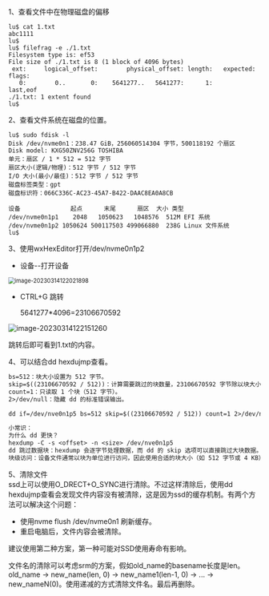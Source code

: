 1、查看文件中在物理磁盘的偏移

```shell
lu$ cat 1.txt 
abc1111
lu$ 
lu$ filefrag -e ./1.txt 
Filesystem type is: ef53
File size of ./1.txt is 8 (1 block of 4096 bytes)
 ext:     logical_offset:        physical_offset: length:   expected: flags:
   0:        0..       0:    5641277..   5641277:      1:             last,eof
./1.txt: 1 extent found
lu$ 

```

2、查看文件系统在磁盘的位置。

```shell
lu$ sudo fdisk -l
Disk /dev/nvme0n1：238.47 GiB，256060514304 字节，500118192 个扇区
Disk model: KXG50ZNV256G TOSHIBA                    
单元：扇区 / 1 * 512 = 512 字节
扇区大小(逻辑/物理)：512 字节 / 512 字节
I/O 大小(最小/最佳)：512 字节 / 512 字节
磁盘标签类型：gpt
磁盘标识符：066C336C-AC23-45A7-B422-DAAC8EA0A8CB

设备              起点      末尾      扇区  大小 类型
/dev/nvme0n1p1    2048   1050623   1048576  512M EFI 系统
/dev/nvme0n1p2 1050624 500117503 499066880  238G Linux 文件系统
lu$ 

```

3、使用wxHexEditor打开/dev/nvme0n1p2   

- 设备--打开设备  

<img src="./img/filefrag-1.png" alt="image-20230314122021898" style="zoom:80%;" />

- CTRL+G 跳转

  5641277*4096=23106670592

![image-20230314122151260](./img/filefrag-2.png)

跳转后即可看到1.txt的内容。

4、可以结合dd hexdujmp查看。
```txt
bs=512：块大小设置为 512 字节。
skip=$((23106670592 / 512))：计算需要跳过的块数量，23106670592 字节除以块大小（512 字节）。
count=1：只读取 1 个块（512 字节）。
2>/dev/null：隐藏 dd 的标准错误输出。

dd if=/dev/nve0n1p5 bs=512 skip=$((23106670592 / 512)) count=1 2>/dev/null | hexdump -C
```
```txt
小常识：
为什么 dd 更快？
hexdump -C -s <offset> -n <size> /dev/nve0n1p5 
dd 跳过数据块：hexdump 会逐字节处理数据，而 dd 的 skip 选项可以直接跳过大块数据。
块级访问：设备文件通常以块为单位进行访问，因此使用合适的块大小（如 512 字节或 4 KB）可以显著提高效率。
```

5、清除文件  
ssd上可以使用O_DRECT+O_SYNC进行清除。不过这样清除后，使用dd hexdujmp查看会发现文件内容没有被清除，这是因为ssd的缓存机制。有两个方法可以解决这个问题：
- 使用nvme flush /dev/nvme0n1 刷新缓存。
- 重启电脑后，文件内容会被清除。

建议使用第二种方案，第一种可能对SSD使用寿命有影响。

文件名的清除可以考虑srm的方案，假如old_name的basename长度是len。 old_name -> new_name(len, 0) -> new_name1(len-1, 0) -> ... -> new_nameN(0)。使用递减的方式清除文件名。最后再删除。 